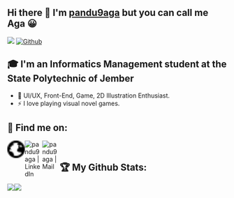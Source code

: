 ## Hi there 👋 I'm [pandu9aga][website] but you can call me Aga 😀
![](https://visitor-badge.laobi.icu/badge?page_id=pandu9aga.pandu9aga) [![Github](https://img.shields.io/github/followers/pandu9aga?label=Followers&logo=Github)](https://github.com/pandu9aga)




## 🎓 I'm an Informatics Management student at the State Polytechnic of Jember

- 🔭 UI/UX, Front-End, Game, 2D Illustration Enthusiast.
- ⚡ I love playing visual novel games.

## :email: Find me on:


[<img align="left" alt="pandu9aga" width="40px" src="https://raw.githubusercontent.com/iconic/open-iconic/master/svg/globe.svg" />][website]
[<img align="left" alt="pandu9aga | LinkedIn" width="40px" src="https://cdn.jsdelivr.net/npm/simple-icons@v3/icons/linkedin.svg" />][linkedin]
[<img align="left" alt="pandu9aga | Mail" width="40px" src="https://cdn.jsdelivr.net/npm/simple-icons@v3/icons/gmail.svg" />][mail]

<br />

## :trophy: My Github Stats:

<!--
![GitHub stats](https://readme-stats-cfgj2cxdy.vercel.app/api?username=pandu9aga&count_private=true&show_icons=true&theme=tokyonight)
![Top Langs](https://readme-stats-cfgj2cxdy.vercel.app/api/top-langs/?username=pandu9aga&hide=php&theme=tokyonight)
-->
<div>
<a href="https://readme-stats-cfgj2cxdy.vercel.app/api?username=pandu9aga&count_private=true&show_icons=true&theme=tokyonight">
  <img  align="left" src="https://readme-stats-cfgj2cxdy.vercel.app/api?username=pandu9aga&count_private=true&show_icons=true&theme=tokyonight" />
</a>
<a href="https://readme-stats-cfgj2cxdy.vercel.app/api/top-langs/?username=pandu9aga&theme=tokyonight">
  <img align="left" src="https://readme-stats-cfgj2cxdy.vercel.app/api/top-langs/?username=pandu9aga&theme=tokyonight" />
</a>
</div>



[website]: https://github.com/pandu9aga
[linkedin]: https://www.linkedin.com/in/m-pandu-gautama-wiranagara-2597881b3/
[mail]: mailto:aga.wira96@gmail.com
